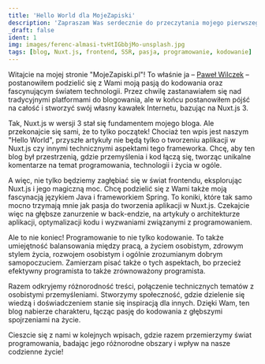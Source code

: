 ```yaml
---
title: 'Hello World dla MojeZapiski'
description: 'Zapraszam Was serdecznie do przeczytania mojego pierwszego wpisu na moim blogu, gdzie opowiadam o fascynującej podróży wyboru, którą podjąłem, tworząc własne miejsce w sieci.'
_draft: false
ident: 1
img: images/ferenc-almasi-tvHtIGbbjMo-unsplash.jpg
tags: [blog, Nuxt.js, frontend, SSR, pasja, programowanie, kodowanie]
---
```


Witajcie na mojej stronie "MojeZapiski.pl"! To właśnie ja – [Paweł Wilczek](https://pawel-wilczek.mojezapiski.pl/ "Paweł Wilczek") – postanowiłem podzielić się z Wami moją pasją do kodowania oraz fascynującym światem technologii. Przez chwilę zastanawiałem się nad tradycyjnymi platformami do blogowania, ale w końcu postanowiłem pójść na całość i stworzyć swój własny kawałek Internetu, bazując na Nuxt.js 3.
<!--more-->
Tak, Nuxt.js w wersji 3 stał się fundamentem mojego bloga. Ale przekonajcie się sami, że to tylko początek! Chociaż ten wpis jest naszym "Hello World", przyszłe artykuły nie będą tylko o tworzeniu aplikacji w Nuxt.js czy innymi technicznymi aspektami tego frameworka. Chcę, aby ten blog był przestrzenią, gdzie przemyślenia i kod łączą się, tworząc unikalne komentarze na temat programowania, technologii i życia w ogóle.

A więc, nie tylko będziemy zagłębiać się w świat frontendu, eksplorując Nuxt.js i jego magiczną moc. Chcę podzielić się z Wami także moją fascynacją językiem Java i frameworkiem Spring. To koniki, które tak samo mocno trzymają mnie jak pasja do tworzenia aplikacji w Nuxt.js. Czekajcie więc na głębsze zanurzenie w back-endzie, na artykuły o architekturze aplikacji, optymalizacji kodu i wyzwaniami związanymi z programowaniem.

Ale to nie koniec! Programowanie to nie tylko kodowanie. To także umiejętność balansowania między pracą, a życiem osobistym, zdrowym stylem życia, rozwojem osobistym i ogólnie zrozumianym dobrym samopoczuciem. Zamierzam pisać także o tych aspektach, bo przecież efektywny programista to także zrównoważony programista.

Razem odkryjemy różnorodność treści, połączenie technicznych tematów z osobistymi przemyśleniami. Stworzymy społeczność, gdzie dzielenie się wiedzą i doświadczeniem stanie się inspiracją dla innych. Dzięki Wam, ten blog nabierze charakteru, łącząc pasję do kodowania z głębszymi spojrzeniami na życie.

Cieszcie się z nami w kolejnych wpisach, gdzie razem przemierzymy świat programowania, badając jego różnorodne obszary i wpływ na nasze codzienne życie!
